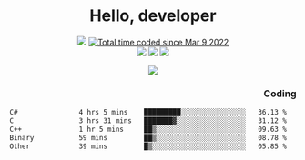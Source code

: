 # <div align='center' >Hello, developer</div>

<div align='center'>
  <a ><img src="https://img.shields.io/badge/dynamic/json?url=https%3A%2F%2Fapi.swo.moe%2Fstats%2Fgithub%2FFree-Aaron-Li&query=count&color=181717&label=GitHub&labelColor=282c34&logo=github&suffix=+follows&cacheSeconds=3600"></a>
  <a href="https://wakatime.com/@fe40087f-8eae-48dc-9950-ad0633db1591"><img src="https://wakatime.com/badge/user/fe40087f-8eae-48dc-9950-ad0633db1591.svg" alt="Total time coded since Mar 9 2022" /></a>
</div>
<div align='center'>
  <a><img src="https://img.shields.io/badge/c%2Fc%2B%2B%2Fc%23-%2375664d"></a> 
  <a><img src="https://img.shields.io/badge/Kotlin%20-%20%2375664D"></a> 
  <a><img src="https://img.shields.io/badge/Shell-75664D"></a> 
</div>

<p align="center">
  <img src="https://readme-typing-svg.demolab.com/?lines=你好!+开发者;Hello!+ developer&font=Fira%20Code&center=true&width=380&height=50&duration=4000&pause=1000">
</p>


<div align='right'>
  <h3>Coding</h3>
</div>

<!--START_SECTION:waka-->

```txt
C#               4 hrs 5 mins    █████████░░░░░░░░░░░░░░░░   36.13 %
C                3 hrs 31 mins   ███████▓░░░░░░░░░░░░░░░░░   31.12 %
C++              1 hr 5 mins     ██▒░░░░░░░░░░░░░░░░░░░░░░   09.63 %
Binary           59 mins         ██▒░░░░░░░░░░░░░░░░░░░░░░   08.78 %
Other            39 mins         █▒░░░░░░░░░░░░░░░░░░░░░░░   05.85 %
```

<!--END_SECTION:waka-->




